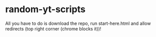 # random-yt-scripts
All you have to do is download the repo, run start-here.html and allow redirects (top right corner (chrome blocks it))!
